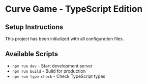 # Curve Game - TypeScript Edition

## Setup Instructions

This project has been initialized with all configuration files.

## Available Scripts

- `npm run dev` - Start development server
- `npm run build` - Build for production
- `npm run type-check` - Check TypeScript types